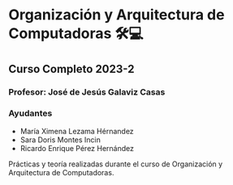 Organización y Arquitectura de Computadoras 🛠💻
=========================================

Curso Completo 2023-2
-------------------------------------------

### Profesor: José de Jesús Galaviz Casas

### Ayudantes

* María Ximena Lezama Hérnandez
* Sara Doris Montes Incin
* Ricardo Enrique Pérez Hernández

Prácticas y teoría realizadas durante el curso de Organización y Arquitectura de Computadoras.
